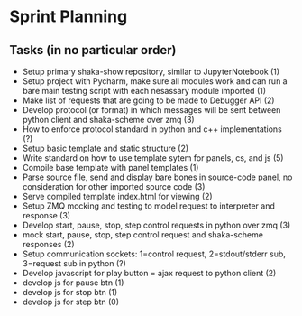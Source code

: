 # Sprint Planning

## Tasks (in no particular order)

* Setup primary shaka-show repository, similar to JupyterNotebook (1)
* Setup project with Pycharm, make sure all modules work and can run
   a bare main testing script with each nesassary module imported (1)
* Make list of requests that are going to be made to Debugger API (2)
* Develop protocol (or format) in which messages will be sent between python client and shaka-scheme over zmq (3)
* How to enforce protocol standard in python and c++ implementations (?)
* Setup basic template and static structure (2)
* Write standard on how to use template sytem for panels, cs, and js (5)
* Compile base template with panel templates (1)
* Parse source file, send and display bare bones in source-code panel, no consideration for other imported source code (3)
* Serve compiled template index.html for viewing (2)
* Setup ZMQ mocking and testing to model request to interpreter and response (3)
* Develop start, pause, stop, step control requests in python over zmq (3)
* mock start, pause, stop, step control request and shaka-scheme responses (2)
* Setup communication sockets: 1=control request, 2=stdout/stderr sub, 3=request sub in python (?)
* Develop javascript for play button = ajax request to python client (2)
* develop js for pause btn (1)
* develop js for stop btn (1)
* develop js for step btn (0)
